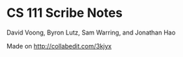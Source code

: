 # CS 111 Scribe Notes

David Voong, Byron Lutz, Sam Warring, and Jonathan Hao

Made on http://collabedit.com/3kjyx
